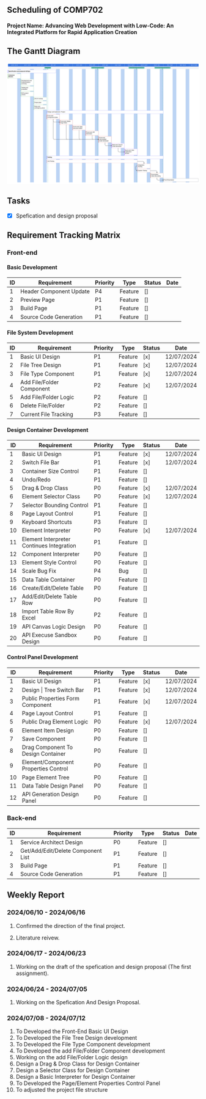 ## Scheduling of COMP702

#### Project Name: Advancing Web Development with Low-Code: An Integrated Platform for Rapid Application Creation

## The Gantt Diagram

![alt text](images/image_1.png)

## Tasks

- [x] Spefication and design proposal

## Requirement Tracking Matrix

### Front-end

#### Basic Development

| ID  | Requirement             | Priority | Type    | Status | Date |
| --- | ----------------------- | -------- | ------- | ------ | ---- |
| 1   | Header Component Update | P4       | Feature | []     |      |
| 2   | Preview Page            | P1       | Feature | []     |      |
| 3   | Build Page              | P1       | Feature | []     |      |
| 4   | Source Code Generation  | P1       | Feature | []     |      |

#### File System Development

| ID  | Requirement               | Priority | Type    | Status | Date       |
| --- | ------------------------- | -------- | ------- | ------ | ---------- |
| 1   | Basic UI Design           | P1       | Feature | [x]    | 12/07/2024 |
| 2   | File Tree Design          | P1       | Feature | [x]    | 12/07/2024 |
| 3   | File Type Component       | P1       | Feature | [x]    | 12/07/2024 |
| 4   | Add File/Folder Component | P2       | Feature | [x]    | 12/07/2024 |
| 5   | Add File/Folder Logic     | P2       | Feature | []     |            |
| 6   | Delete File/Folder        | P2       | Feature | []     |            |
| 7   | Current File Tracking     | P3       | Feature | []     |            |

#### Design Container Development

| ID  | Requirement                               | Priority | Type    | Status | Date       |
| --- | ----------------------------------------- | -------- | ------- | ------ | ---------- |
| 1   | Basic UI Design                           | P1       | Feature | [x]    | 12/07/2024 |
| 2   | Switch File Bar                           | P1       | Feature | [x]    | 12/07/2024 |
| 3   | Container Size Control                    | P1       | Feature | []     |            |
| 4   | Undo/Redo                                 | P1       | Feature | []     |            |
| 5   | Drag & Drop Class                         | P0       | Feature | [x]    | 12/07/2024 |
| 6   | Element Selector Class                    | P0       | Feature | [x]    | 12/07/2024 |
| 7   | Selector Bounding Control                 | P1       | Feature | []     |            |
| 8   | Page Layout Control                       | P1       | Feature | []     |            |
| 9   | Keyboard Shortcuts                        | P3       | Feature | []     |            |
| 10  | Element Interpreter                       | P0       | Feature | [x]    | 12/07/2024 |
| 11  | Element Interpreter Continues Integration | P1       | Feature | []     |            |
| 12  | Component Interpreter                     | P0       | Feature | []     |            |
| 13  | Element Style Control                     | P0       | Feature | []     |            |
| 14  | Scale Bug Fix                             | P4       | Bug     | []     |            |
| 15  | Data Table Container                      | P0       | Feature | []     |            |
| 16  | Create/Edit/Delete Table                  | P0       | Feature | []     |            |
| 17  | Add/Edit/Delete Table Row                 | P0       | Feature | []     |            |
| 18  | Import Table Row By Excel                 | P2       | Feature | []     |            |
| 19  | API Canvas Logic Design                   | P0       | Feature | []     |            |
| 20  | API Execuse Sandbox Design                | P0       | Feature | []     |            |

#### Control Panel Development

| ID  | Requirement                          | Priority | Type    | Status | Date       |
| --- | ------------------------------------ | -------- | ------- | ------ | ---------- |
| 1   | Basic UI Design                      | P1       | Feature | [x]    | 12/07/2024 |
| 2   | Design \| Tree Switch Bar            | P1       | Feature | [x]    | 12/07/2024 |
| 3   | Public Properties Form Component     | P1       | Feature | [x]    | 12/07/2024 |
| 4   | Page Layout Control                  | P1       | Feature | []     |            |
| 5   | Public Drag Element Logic            | P0       | Feature | [x]    | 12/07/2024 |
| 6   | Element Item Design                  | P0       | Feature | []     |            |
| 7   | Save Component                       | P0       | Feature | []     |            |
| 8   | Drag Component To Design Container   | P0       | Feature | []     |            |
| 9   | Element/Component Properties Control | P0       | Feature | []     |            |
| 10  | Page Element Tree                    | P0       | Feature | []     |            |
| 11  | Data Table Design Panel              | P0       | Feature | []     |            |
| 12  | API Generation Design Panel          | P0       | Feature | []     |            |

### Back-end

| ID  | Requirement                        | Priority | Type    | Status | Date |
| --- | ---------------------------------- | -------- | ------- | ------ | ---- |
| 1   | Service Architect Design           | P0       | Feature | []     |      |
| 2   | Get/Add/Edit/Delete Component List | P1       | Feature | []     |      |
| 3   | Build Page                         | P1       | Feature | []     |      |
| 4   | Source Code Generation             | P1       | Feature | []     |      |

## Weekly Report

### 2024/06/10 - 2024/06/16

1. Confirmed the direction of the final project.

2. Literature reivew.

### 2024/06/17 - 2024/06/23

1. Working on the draft of the spefication and design proposal (The first assignment).

### 2024/06/24 - 2024/07/05

1. Working on the Spefication And Design Proposal.

### 2024/07/08 - 2024/07/12

1. To Developed the Front-End Basic UI Design
2. To Developed the File Tree Design development
3. To Developed the File Type Component development
4. To Developed the add File/Folder Component development
5. Working on the add File/Folder Logic design
6. Design a Drag & Drop Class for Design Container
7. Design a Selector Class for Design Container
8. Design a Basic Interpreter for Design Container
9. To Developed the Page/Element Properties Control Panel
10. To adjusted the project file structure
